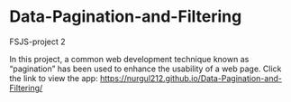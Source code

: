 # Data-Pagination-and-Filtering
FSJS-project 2

In this project, a common web development technique known as “pagination” has been used to enhance the usability of a web page.
Click the link to view the app: 
https://nurgul212.github.io/Data-Pagination-and-Filtering/
